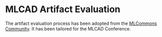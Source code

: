 # MLCAD Artifact Evaluation 
The artifact evaluation process has been adopted from the [MLCommons Community](https://github.com/mlcommons/ck/tree/master/docs/artifact-evaluation). It has been tailored for the MLCAD Conference.
